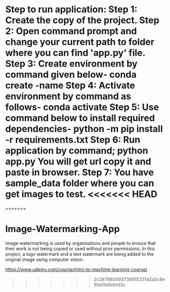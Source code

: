 Step to run application:
Step 1:	Create the copy of the project.
Step 2: Open command prompt and change your current path 
to folder where you can find 'app.py' file.
Step 3: Create environment by command given below-
conda create -name <environment name>
Step 4: Activate environment by command as follows-
conda activate <environment name>
Step 5: Use command below to install required dependencies-
python -m pip install -r requirements.txt
Step 6: Run application by command;
python app.py
You will get url copy it and paste in browser.
Step 7: You have sample_data folder where you can get images to test.
<<<<<<< HEAD
=======
=======
# Image-Watermarking-App

Image watermarking is used by organisations and people to ensure that their work is not being copied or used without prior permissions. In this project, a logo watermark and a text watermark are being added to the original image using computer vision. 

  
  https://www.udemy.com/course/intro-to-machine-learning-course/
>>>>>>> 2c387880493736915231d2a5c8e8fa0fa9ebfd3c
